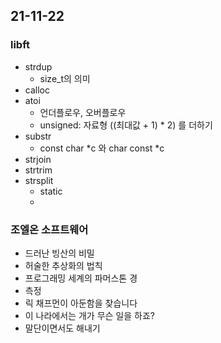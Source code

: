 ## 21-11-22

### libft
- strdup
	- size_t의 의미
- calloc
- atoi
	- 언더플로우, 오버플로우
	- unsigned: 자료형 ((최대값 + 1) * 2) 를 더하기
- substr
	- const char *c 와 char const *c
- strjoin
- strtrim
- strsplit
	- static
	- 

### 조엘온 소프트웨어
- 드러난 빙산의 비밀
- 허술한 추상화의 법칙
- 프로그래밍 세계의 파머스톤 경
- 측정
- 릭 채프먼이 아둔함을 찾습니다
- 이 나라에서는 개가 무슨 일을 하죠?
- 말단이면서도 해내기
